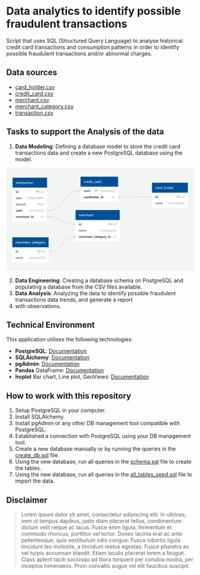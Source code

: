 # Data analytics to identify possible fraudulent transactions
Script that uses SQL (Structured Query Language) to analyse historical credit card transactions and consumption patterns 
in order to identify possible fraudulent transactions and/or abnormal charges.

## Data sources
* [card_holder.csv](./Data/card_holder.csv)
* [credit_card.csv](./Data/credit_card.csv)
* [merchant.csv](./Data/merchant.csv)
* [merchant_category.csv](./Data/merchant_category.csv)
* [transaction.csv](./Data/transaction.csv)

## Tasks to support the Analysis of the data
1. **Data Modeling**: Defining a database model to store the credit card transactions data and create a new PostgreSQL 
database using the model.
<img src="./Images/erd.png" width="500"/>

2. **Data Engineering**: Creating a database schema on PostgreSQL and populating a database from the CSV files available.
3. **Data Analysis**: Analyzing the data to identify possible fraudulent transactions data trends, and generate a report 
4. with observations.

## Technical Environment
This application utilises the following technologies:
- **PostgreSQL**: [Documentation](https://www.postgresql.org/)
- **SQLAlchemy**: [Documentation](https://www.sqlalchemy.org/)
- **pgAdmin**: [Documentation](https://www.pgadmin.org/)
- **Pandas** DataFrame: [Documentation](https://pandas.pydata.org/docs/reference/frame.html)
- **hvplot** Bar chart, Line plot, GeoViews:  [Documentation](https://hvplot.holoviz.org/getting_started/hvplot.html)

## How to work with this repository
1. Setup PostgreSQL in your computer.
2. Install SQLAlchemy.
3. Install pgAdmin or any other DB management tool compatible with PostgreSQL.
4. Established a connection with PostgreSQL using your DB management tool.
5. Create a new database manually or by running the queries in the [create_db.sql](./Data/create_db.sql) file.
6. Using the new database, run all queries in the [schema.sql](./Data/schema.sql) file to create the tables.
7. Using the new database, run all queries in the [all_tables_seed.sql](./Data/all_tables_seed.sql) file to import the data.


## Disclaimer
> Lorem ipsum dolor sit amet, consectetur adipiscing elit. In ultrices, sem ut tempus dapibus, justo diam placerat tellus, 
> condimentum dictum velit neque ac lacus. Fusce enim ligula, fermentum et commodo rhoncus, porttitor vel tortor. Donec 
> lacinia erat ac ante pellentesque, quis vestibulum odio congue. Fusce lobortis ligula tincidunt leo molestie, a 
> tincidunt metus egestas. Fusce pharetra ex vel turpis accumsan blandit. Etiam iaculis placerat lorem a feugiat. Class 
> aptent taciti sociosqu ad litora torquent per conubia nostra, per inceptos himenaeos. Proin convallis augue vel elit 
> faucibus suscipit.